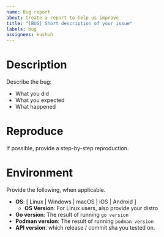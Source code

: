```yaml
---
name: Bug report
about: Create a report to help us improve
title: "[BUG] Short description of your issue"
labels: bug
assignees: kushuh
---
```


# Description

Describe the bug:

- What you did
- What you expected
- What happened

# Reproduce

If possible, provide a step-by-step reproduction.

# Environment

Provide the following, when applicable.

- **OS**: [ Linux | Windows | macOS | iOS | Android ]
  - **OS Version**: For Linux users, also provide your distro
- **Go version**: The result of running `go version`
- **Podman version**: The result of running `podman version`
- **API version**: which release / commit sha you tested on.

